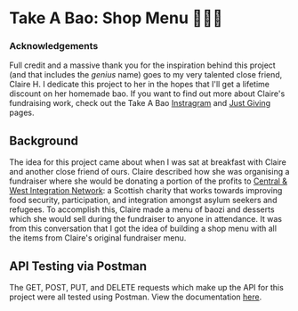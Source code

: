 # Take A Bao: Shop Menu 👩🏻‍🍳
### Acknowledgements
Full credit and a massive thank you for the inspiration behind this project (and that includes the _genius_ name) goes to my very talented close friend, Claire H. I dedicate this project to her in the hopes that I'll get a lifetime discount on her homemade bao. If you want to find out more about Claire's fundraising work, check out the Take A Bao [Instragram](https://www.instagram.com/_takeabao/) and [Just Giving](https://www.justgiving.com/crowdfunding/TakeaBao?utm_term=z2xyP8dk5) pages.
## Background
The idea for this project came about when I was sat at breakfast with Claire and another close friend of ours. Claire described how she was organising a fundraiser where she would be donating a portion of the profits to [Central & West Integration Network](https://www.cwin.org.uk/): a Scottish charity that works towards improving food security, participation, and integration amongst asylum seekers and refugees. To accomplish this, Claire made a menu of baozi and desserts which she would sell during the fundraiser to anyone in attendance. It was from this conversation that I got the idea of building a shop menu with all the items from Claire's original fundraiser menu. 
## API Testing via Postman
The GET, POST, PUT, and DELETE requests which make up the API for this project were all tested using Postman. View the documentation [here](https://documenter.getpostman.com/view/28285986/2s9Xy3try6).
